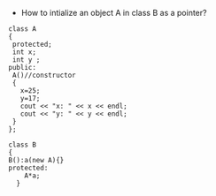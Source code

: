 - How to intialize an object A in class B as a pointer? 
```
class A
{
 protected;	
 int x;
 int y ;
public:
 A()//constructor
 {    
   x=25;
   y=17;   
   cout << "x: " << x << endl;
   cout << "y: " << y << endl;
 }
};

class B
{
B():a(new A){}
protected:
	A*a;
  }
```
